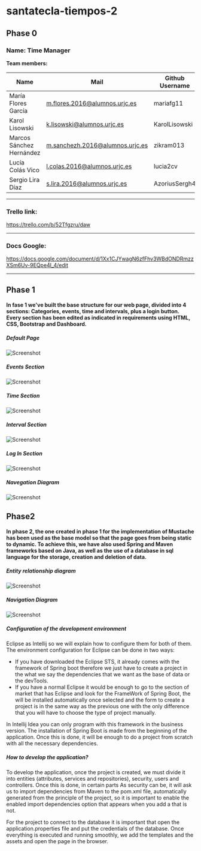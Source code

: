 # santatecla-tiempos-2

## Phase 0

### Name: Time Manager

**Team members:**

| Name | Mail | Github Username |
| ---- | ---- | --------------- |
| María Flores García | m.flores.2016@alumnos.urjc.es | mariafg11 |
| Karol Lisowski | k.lisowski@alumnos.urjc.es | KarolLisowski |
| Marcos Sánchez Hernández | m.sanchezh.2016@alumnos.urjc.es | zikram013 |
| Lucía Colás Vico | l.colas.2016@alumnos.urjc.es | lucia2cv |
| Sergio Lira Díaz | s.lira.2016@alumnos.urjc.es | AzoriusSergh4 |


---

### Trello link:
https://trello.com/b/52Tfgzru/daw

---

### Docs Google:
https://docs.google.com/document/d/1Xx1CJYwagN6zfFhv3WBdONDRmzzXSm6Uv-9EQpe4I_4/edit

---

## Phase 1

#### In fase 1 we've built the base structure for our web page, divided into 4 sections: Categories, events, time and intervals, plus a login button. Every section has been edited as indicated in requirements using HTML, CSS, Bootstrap and Dashboard. 

##### Default Page
![Screenshot](https://github.com/CodeURJC-DAW-2018-19/santatecla-tiempos-2/blob/master/Screenshots/CapturaCategorias.jpg)

##### Events Section
![Screenshot](https://github.com/CodeURJC-DAW-2018-19/santatecla-tiempos-2/blob/master/Screenshots/capturaEvento.jpg)

##### Time Section
![Screenshot](https://github.com/CodeURJC-DAW-2018-19/santatecla-tiempos-2/blob/master/Screenshots/CapturaIntervalo.jpg)

##### Interval Section
![Screenshot](https://github.com/CodeURJC-DAW-2018-19/santatecla-tiempos-2/blob/master/Screenshots/CapturaIntervalo1.jpg)

##### Log In Section
![Screenshot](https://github.com/CodeURJC-DAW-2018-19/santatecla-tiempos-2/blob/master/Screenshots/CapturaLogIn.jpg)

##### Navegation Diagram
![Screenshot](https://github.com/CodeURJC-DAW-2018-19/santatecla-tiempos-2/blob/master/Screenshots/Diagrama.PNG.png)


## Phase2

#### In phase 2, the one created in phase 1 for the implementation of Mustache has been used as the base model so that the page goes from being static to dynamic. To achieve this, we have also used Spring and Maven frameworks based on Java, as well as the use of a database in sql language for the storage, creation and deletion of data.

##### Entity relationship diagram
![Screenshot](https://github.com/CodeURJC-DAW-2018-19/santatecla-tiempos-2/blob/master/Screenshots/EntidadRelacion.PNG)

##### Navigation Diagram
![Screenshot](https://github.com/CodeURJC-DAW-2018-19/santatecla-tiempos-2/blob/master/Screenshots/NavigationDiagram.PNG)
##### Configuration of the development environment

Eclipse as Intellij so we will explain how to configure them for both of them. The environment configuration for Eclipse can be done in two ways:
- If you have downloaded the Eclipse STS, it already comes with the framework of Spring boot therefore we just have to create a project   in the what we say the dependencies that we want as the base of data or the devTools.
- If you have a normal Eclipse it would be enough to go to the section of market that has Eclipse and look for the FrameWork of Spring Boot, the will be installed automatically once selected and the form to create a project is in the same way as the previous one with the only difference that you will have to choose the type of project manually.

In Intellij Idea you can only program with this framework in the business version. The installation of Spring Boot is made from the beginning of the application. Once this is done, it will be enough to do a project from scratch with all the necessary dependencies.

##### How to develop the application?

To develop the application, once the project is created, we must
divide it into entities (attributes, services and repositories), security,
users and controllers. Once this is done, in certain parts
As security can be, it will ask us to import dependencies from
Maven to the pom.xml file, automatically generated from the
principle of the project, so it is important to enable the
enabled import dependencies option that appears when you add a
that is not.

For the project to connect to the database it is important that
open the application.properties file and put the credentials
of the database.
Once everything is executed and running smoothly,
we add the templates and the assets and open the page in the
browser.
